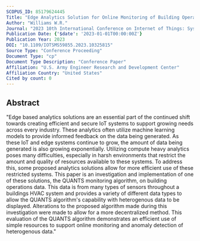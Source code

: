 ```yaml
---
SCOPUS_ID: 85179624445
Title: "Edge Analytics Solution for Online Monitoring of Building Operations Data"
Author: "Williams W.R."
Journal: "2023 10th International Conference on Internet of Things: Systems, Management and Security, IOTSMS 2023"
Publication Date: {'$date': '2023-01-01T00:00:00Z'}
Publication Year: 2023
DOI: "10.1109/IOTSMS59855.2023.10325815"
Source Type: "Conference Proceeding"
Document Type: "cp"
Document Type Description: "Conference Paper"
Affiliation: "U.S. Army Engineer Research and Development Center"
Affiliation Country: "United States"
Cited by count: 0
---
```


## Abstract
"Edge based analytics solutions are an essential part of the continued shift towards creating efficient and secure IoT systems to support growing needs across every industry. These analytics often utilize machine learning models to provide informed feedback on the data being generated. As these IoT and edge systems continue to grow, the amount of data being generated is also growing exponentially. Utilizing compute heavy analytics poses many difficulties, especially in harsh environments that restrict the amount and quality of resources available to these systems. To address this, some proposed analytics solutions allow for more efficient use of these restricted systems. This paper is an investigation and implementation of one of these solutions, the QUANTS monitoring algorithm, on building operations data. This data is from many types of sensors throughout a buildings HVAC system and provides a variety of different data types to allow the QUANTS algorithm's capability with heterogenous data to be displayed. Alterations to the proposed algorithm made during this investigation were made to allow for a more decentralized method. This evaluation of the QUANTS algorithm demonstrates an efficient use of simple resources to support online monitoring and anomaly detection of heterogenous data."
